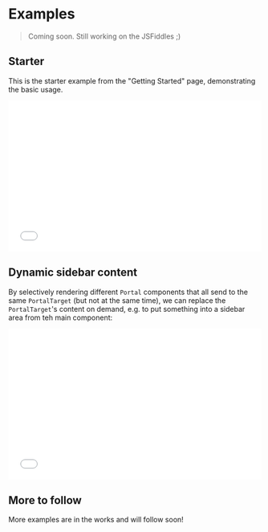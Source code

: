 # Examples

> Coming soon. Still working on the JSFiddles ;)

## Starter

This is the starter example from the "Getting Started" page, demonstrating the basic usage.

<iframe height='300' scrolling='no' title='PortalVue - Simple Example' src='//codepen.io/LinusBorg/embed/preview/QvVqpY/?height=265&theme-id=light&default-tab=html,result&embed-version=2' frameborder='no' allowtransparency='true' allowfullscreen='true' style='width: 100%;'>See the Pen <a href='https://codepen.io/LinusBorg/pen/QvVqpY/'>PortalVue - Simple Example</a> by Thorsten Lünborg (<a href='http://codepen.io/LinusBorg'>@LinusBorg</a>) on <a href='http://codepen.io'>CodePen</a>.
</iframe>

## Dynamic sidebar content

By selectively rendering different `Portal` components that all send to the same `PortalTarget` (but not at the same time), we can replace the `PortalTarget`'s content on demand, e.g. to put something into a sidebar area from teh main component:

<iframe height='300' scrolling='no' title='PortalVue - Switching a side menu' src='//codepen.io/LinusBorg/embed/preview/xdQZqa/?height=265&theme-id=light&default-tab=result&embed-version=2' frameborder='no' allowtransparency='true' allowfullscreen='true' style='width: 100%;'>See the Pen <a href='http://codepen.io/LinusBorg/pen/xdQZqa/'>PortalVue - Switching a side menu</a> by Thorsten Lünborg (<a href='http://codepen.io/LinusBorg'>@LinusBorg</a>) on <a href='http://codepen.io'>CodePen</a>.
</iframe>


## More to follow

More examples are in the works and will follow soon!
